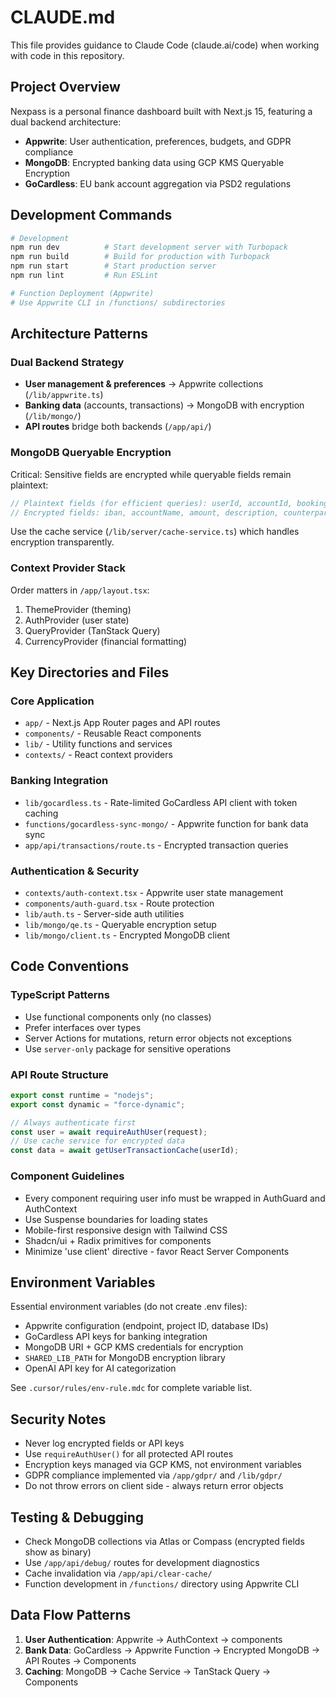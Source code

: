 # CLAUDE.md

This file provides guidance to Claude Code (claude.ai/code) when working with code in this repository.

## Project Overview

Nexpass is a personal finance dashboard built with Next.js 15, featuring a dual backend architecture:
- **Appwrite**: User authentication, preferences, budgets, and GDPR compliance
- **MongoDB**: Encrypted banking data using GCP KMS Queryable Encryption
- **GoCardless**: EU bank account aggregation via PSD2 regulations

## Development Commands

```bash
# Development
npm run dev          # Start development server with Turbopack
npm run build        # Build for production with Turbopack
npm run start        # Start production server
npm run lint         # Run ESLint

# Function Deployment (Appwrite)
# Use Appwrite CLI in /functions/ subdirectories
```

## Architecture Patterns

### Dual Backend Strategy
- **User management & preferences** → Appwrite collections (`/lib/appwrite.ts`)
- **Banking data** (accounts, transactions) → MongoDB with encryption (`/lib/mongo/`)
- **API routes** bridge both backends (`/app/api/`)

### MongoDB Queryable Encryption
Critical: Sensitive fields are encrypted while queryable fields remain plaintext:
```typescript
// Plaintext fields (for efficient queries): userId, accountId, bookingDate, category
// Encrypted fields: iban, accountName, amount, description, counterparty
```

Use the cache service (`/lib/server/cache-service.ts`) which handles encryption transparently.

### Context Provider Stack
Order matters in `/app/layout.tsx`:
1. ThemeProvider (theming)
2. AuthProvider (user state)
3. QueryProvider (TanStack Query)
4. CurrencyProvider (financial formatting)

## Key Directories and Files

### Core Application
- `app/` - Next.js App Router pages and API routes
- `components/` - Reusable React components
- `lib/` - Utility functions and services
- `contexts/` - React context providers

### Banking Integration
- `lib/gocardless.ts` - Rate-limited GoCardless API client with token caching
- `functions/gocardless-sync-mongo/` - Appwrite function for bank data sync
- `app/api/transactions/route.ts` - Encrypted transaction queries

### Authentication & Security
- `contexts/auth-context.tsx` - Appwrite user state management
- `components/auth-guard.tsx` - Route protection
- `lib/auth.ts` - Server-side auth utilities
- `lib/mongo/qe.ts` - Queryable encryption setup
- `lib/mongo/client.ts` - Encrypted MongoDB client

## Code Conventions

### TypeScript Patterns
- Use functional components only (no classes)
- Prefer interfaces over types
- Server Actions for mutations, return error objects not exceptions
- Use `server-only` package for sensitive operations

### API Route Structure
```typescript
export const runtime = "nodejs";
export const dynamic = "force-dynamic";

// Always authenticate first
const user = await requireAuthUser(request);
// Use cache service for encrypted data
const data = await getUserTransactionCache(userId);
```

### Component Guidelines
- Every component requiring user info must be wrapped in AuthGuard and AuthContext
- Use Suspense boundaries for loading states
- Mobile-first responsive design with Tailwind CSS
- Shadcn/ui + Radix primitives for components
- Minimize 'use client' directive - favor React Server Components

## Environment Variables

Essential environment variables (do not create .env files):
- Appwrite configuration (endpoint, project ID, database IDs)
- GoCardless API keys for banking integration
- MongoDB URI + GCP KMS credentials for encryption
- `SHARED_LIB_PATH` for MongoDB encryption library
- OpenAI API key for AI categorization

See `.cursor/rules/env-rule.mdc` for complete variable list.

## Security Notes

- Never log encrypted fields or API keys
- Use `requireAuthUser()` for all protected API routes
- Encryption keys managed via GCP KMS, not environment variables
- GDPR compliance implemented via `/app/gdpr/` and `/lib/gdpr/`
- Do not throw errors on client side - always return error objects

## Testing & Debugging

- Check MongoDB collections via Atlas or Compass (encrypted fields show as binary)
- Use `/app/api/debug/` routes for development diagnostics
- Cache invalidation via `/app/api/clear-cache/`
- Function development in `/functions/` directory using Appwrite CLI

## Data Flow Patterns

1. **User Authentication**: Appwrite → AuthContext → components
2. **Bank Data**: GoCardless → Appwrite Function → Encrypted MongoDB → API Routes → Components
3. **Caching**: MongoDB → Cache Service → TanStack Query → Components